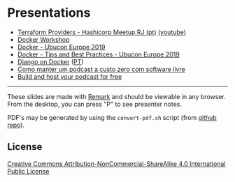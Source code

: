 # Presentations

- [Terraform Providers - Hashicorp Meetup RJ (pt)](https://tcarreira.github.io/presentations/hashicorp-meetup-terraform-providers) [(youtube)](https://youtube.com/live/OiD38iFmAjE)
- [Docker Workshop](https://tcarreira.github.io/presentations/docker-workshop/)
- [Docker - Ubucon Europe 2019](https://tcarreira.github.io/presentations/ubucon-europe-2019/docker.html)
- [Docker - Tips and Best Practices - Ubucon Europe 2019](https://tcarreira.github.io/presentations/ubucon-europe-2019/docker2.html)
- [Django on Docker](https://tcarreira.github.io/presentations/django-docker/) ([PT](https://tcarreira.github.io/presentations/django-docker/pt.html))
- [Como manter um podcast a custo zero com software livre](https://tcarreira.github.io/presentations/marmita-de-redon/software-livre.html)
- [Build and host your podcast for free](https://tcarreira.github.io/presentations/marmita-de-redon/devops-lisbon.html)

----

These slides are made with [Remark](https://github.com/gnab/remark) and should be viewable in any browser.
From the desktop, you can press "P" to see presenter notes.

PDF's may be generated by using the `convert-pdf.sh` script (from [github repo](https://github.com/tcarreira/presentations)).

## License

[Creative Commons Attribution-NonCommercial-ShareAlike 4.0 International Public License](LICENSE)

